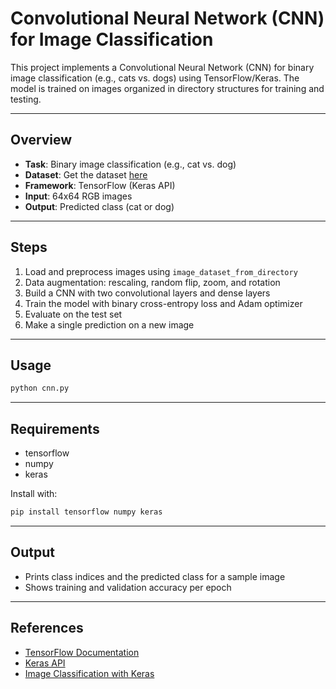 # Convolutional Neural Network (CNN) for Image Classification

This project implements a Convolutional Neural Network (CNN) for binary image classification (e.g., cats vs. dogs) using TensorFlow/Keras. The model is trained on images organized in directory structures for training and testing.

---

## Overview

- **Task**: Binary image classification (e.g., cat vs. dog)
- **Dataset**: Get the dataset [here](https://sds.courses/cm/dl-az-completeDatasets)
- **Framework**: TensorFlow (Keras API)
- **Input**: 64x64 RGB images
- **Output**: Predicted class (cat or dog)

---

## Steps

1. Load and preprocess images using `image_dataset_from_directory`
2. Data augmentation: rescaling, random flip, zoom, and rotation
3. Build a CNN with two convolutional layers and dense layers
4. Train the model with binary cross-entropy loss and Adam optimizer
5. Evaluate on the test set
6. Make a single prediction on a new image

---

## Usage

```bash
python cnn.py
```

---

## Requirements

- tensorflow
- numpy
- keras

Install with:

```bash
pip install tensorflow numpy keras
```

---

## Output

- Prints class indices and the predicted class for a sample image
- Shows training and validation accuracy per epoch

---

## References

- [TensorFlow Documentation](https://www.tensorflow.org/)
- [Keras API](https://keras.io/)
- [Image Classification with Keras](https://keras.io/examples/vision/image_classification_from_scratch/)

